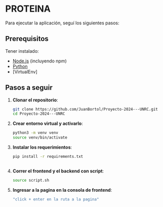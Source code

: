 # PROTEINA

Para ejecutar la aplicación, seguí los siguientes pasos:

## Prerequisitos

Tener instalado:

- [Node.js](https://nodejs.org/) (incluyendo npm)
- [Python](https://www.python.org/)
- [VirtualEnv]

## Pasos a seguir
1. **Clonar el repositorio**:
   ```bash
   git clone https://github.com/JuanBortol/Proyecto-2024---UNRC.git
   cd Proyecto-2024---UNRC

2. **Crear entorno virtual y activarlo**:
   ```bash
   python3 -m venv venv
   source venv/bin/activate
   
3. **Instalar los requerimientos**:
   ```bash
   pip install -r requirements.txt
 
4. **Correr el frontend y el backend con script**:
   ```bash
   source script.sh
   
2. **Ingresar a la pagina en la consola de frontend**:
   ```bash
   "click + enter en la ruta a la pagina"



   
  

